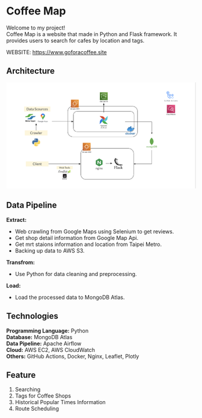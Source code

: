 # Coffee Map

Welcome to my project!  
Coffee Map is a website that made in Python and Flask framework. It provides users to search for cafes by location and tags.

WEBSITE: <https://www.goforacoffee.site>

## Architecture

![image info](/README_required/coffee_map_framework.png)

## Data Pipeline

**Extract:**

- Web crawling from Google Maps using Selenium to get reviews.
- Get shop detail information from Google Map Api.
- Get mrt staions information and location from Taipei Metro.
- Backing up data to AWS S3.

**Transfrom:**

- Use Python for data cleaning and preprocessing.

**Load:**

- Load the processed data to MongoDB Atlas.

## Technologies

**Programming Language:** Python  
**Database:** MongoDB Atlas  
**Data Pipeline:** Apache Airflow  
**Cloud:** AWS EC2, AWS CloudWatch  
**Others:** GitHub Actions, Docker, Nginx, Leaflet, Plotly

## Feature

1. Searching
2. Tags for Coffee Shops
3. Historical Popular Times Information
4. Route Scheduling
